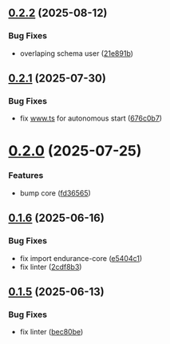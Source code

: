 ## [0.2.2](https://github.com/programisto-labs/edrm-exams/compare/v0.2.1...v0.2.2) (2025-08-12)


### Bug Fixes

* overlaping schema user ([21e891b](https://github.com/programisto-labs/edrm-exams/commit/21e891b844f2c275ce0cc7f9557b32219822e607))

## [0.2.1](https://github.com/programisto-labs/edrm-exams/compare/v0.2.0...v0.2.1) (2025-07-30)


### Bug Fixes

* fix www.ts for autonomous start ([676c0b7](https://github.com/programisto-labs/edrm-exams/commit/676c0b75171453451dfbf1c3d76d310e9b1b535a))

# [0.2.0](https://github.com/programisto-labs/edrm-exams/compare/v0.1.6...v0.2.0) (2025-07-25)


### Features

* bump core ([fd36565](https://github.com/programisto-labs/edrm-exams/commit/fd3656552c59684ae44c16f221eb7760837fe317))

## [0.1.6](https://github.com/programisto-labs/edrm-exams/compare/v0.1.5...v0.1.6) (2025-06-16)


### Bug Fixes

* fix import endurance-core ([e5404c1](https://github.com/programisto-labs/edrm-exams/commit/e5404c1bc5564509a933d9ec77bba0c9076d013b))
* fix linter ([2cdf8b3](https://github.com/programisto-labs/edrm-exams/commit/2cdf8b31621e5d3d425989a8d693768ef63fddac))

## [0.1.5](https://github.com/programisto-labs/edrm-exams/compare/v0.1.4...v0.1.5) (2025-06-13)


### Bug Fixes

* fix linter ([bec80be](https://github.com/programisto-labs/edrm-exams/commit/bec80be9f5f98134b35ba359b080dca70a40d8d4))
